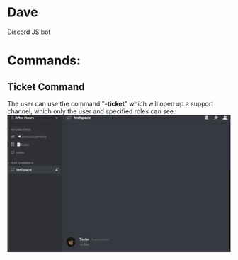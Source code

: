# Dave
 Discord JS bot
# Commands:
## Ticket Command
The user can use the command "**-ticket**" which will open up a support channel, which only the user and specified roles can see. 
![alt text](User_using_ticket.gif)
